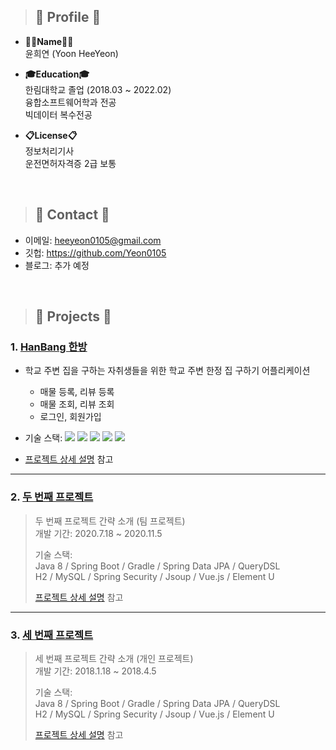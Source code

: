 > ## 📌 Profile 📌
- __👩‍💻Name👩‍💻__   
 윤희연 (Yoon HeeYeon)
 
- __🎓Education🎓__   
 한림대학교 졸업 (2018.03 ~ 2022.02)   
 융합소프트웨어학과 전공   
 빅데이터 복수전공
 
- __📋License📋__   
 정보처리기사   
 운전면허자격증 2급 보통
</br>


> ## 📌 Contact 📌
- 이메일: heeyeon0105@gmail.com
- 깃헙: https://github.com/Yeon0105
- 블로그: 추가 예정

</br>

> ## 📌 Projects 📌
### 1. [HanBang 한방](https://github.com/Yeon0105/HanBang_Capstone_Design)  
- 학교 주변 집을 구하는 자취생들을 위한 학교 주변 한정 집 구하기 어플리케이션
  - 매물 등록, 리뷰 등록 
  - 매물 조회, 리뷰 조회
  - 로그인, 회원가입
- 기술 스택: 
  <img src="https://img.shields.io/badge/Java-007396?style=flat-square&logo=Java&logoColor=white"/></a> 
  <img src="https://img.shields.io/badge/Javascript-F7DF1E?style=flat-square&logo=JavaScript&logoColor=white"/></a> 
  <img src="https://img.shields.io/badge/Android-3DDC84?style=flat-square&logo=Android&logoColor=white"/></a>
  <img src="https://img.shields.io/badge/Node.js-339933?style=flat-square&logo=Node.js&logoColor=white"/></a>
  <img src="https://img.shields.io/badge/MySQL-FF9A00?style=flat-square&logo=MySQL&logoColor=white"/></a>


- [프로젝트 상세 설명](https://github.com/Yeon0105/HanBang_Capstone_Design) 참고

---

### 2. [두 번째 프로젝트]()
>두 번째 프로젝트 간략 소개  (팀 프로젝트)  
>개발 기간: 2020.7.18 ~ 2020.11.5  
>  
>기술 스택:  
>Java 8 / Spring Boot / Gradle / Spring Data JPA / QueryDSL  
>H2 / MySQL / Spring Security / Jsoup / Vue.js / Element U  
>  
>[프로젝트 상세 설명](https://github.com/Integerous/goQuality) 참고

---

### 3. [세 번째 프로젝트]()
>세 번째 프로젝트 간략 소개  (개인 프로젝트)  
>개발 기간: 2018.1.18 ~ 2018.4.5  
>  
>기술 스택:  
>Java 8 / Spring Boot / Gradle / Spring Data JPA / QueryDSL  
>H2 / MySQL / Spring Security / Jsoup / Vue.js / Element U  
>  
>[프로젝트 상세 설명](https://github.com/Integerous/goQuality) 참고
